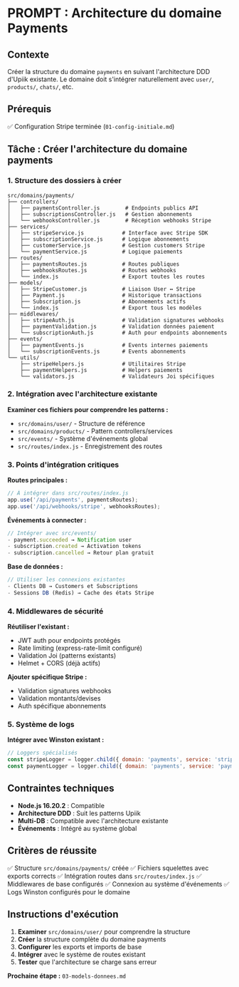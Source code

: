 # PROMPT : Architecture du domaine Payments

## Contexte
Créer la structure du domaine `payments` en suivant l'architecture DDD d'Upiik existante. Le domaine doit s'intégrer naturellement avec `user/`, `products/`, `chats/`, etc.

## Prérequis
✅ Configuration Stripe terminée (`01-config-initiale.md`)

## Tâche : Créer l'architecture du domaine payments

### 1. Structure des dossiers à créer
```
src/domains/payments/
├── controllers/
│   ├── paymentsController.js        # Endpoints publics API
│   ├── subscriptionsController.js   # Gestion abonnements
│   └── webhooksController.js        # Réception webhooks Stripe
├── services/
│   ├── stripeService.js            # Interface avec Stripe SDK
│   ├── subscriptionService.js      # Logique abonnements
│   ├── customerService.js          # Gestion customers Stripe
│   └── paymentService.js           # Logique paiements
├── routes/
│   ├── paymentsRoutes.js           # Routes publiques
│   ├── webhooksRoutes.js           # Routes webhooks
│   └── index.js                    # Export toutes les routes
├── models/
│   ├── StripeCustomer.js           # Liaison User ↔ Stripe
│   ├── Payment.js                  # Historique transactions
│   ├── Subscription.js             # Abonnements actifs
│   └── index.js                    # Export tous les modèles
├── middlewares/
│   ├── stripeAuth.js               # Validation signatures webhooks
│   ├── paymentValidation.js        # Validation données paiement
│   └── subscriptionAuth.js         # Auth pour endpoints abonnements
├── events/
│   ├── paymentEvents.js            # Events internes paiements
│   └── subscriptionEvents.js       # Events abonnements
└── utils/
    ├── stripeHelpers.js            # Utilitaires Stripe
    ├── paymentHelpers.js           # Helpers paiements
    └── validators.js               # Validateurs Joi spécifiques
```

### 2. Intégration avec l'architecture existante

**Examiner ces fichiers pour comprendre les patterns :**
- `src/domains/user/` - Structure de référence
- `src/domains/products/` - Pattern controllers/services
- `src/events/` - Système d'événements global
- `src/routes/index.js` - Enregistrement des routes

### 3. Points d'intégration critiques

**Routes principales :**
```javascript
// À intégrer dans src/routes/index.js
app.use('/api/payments', paymentsRoutes);
app.use('/api/webhooks/stripe', webhooksRoutes);
```

**Événements à connecter :**
```javascript
// Intégrer avec src/events/
- payment.succeeded → Notification user
- subscription.created → Activation tokens
- subscription.cancelled → Retour plan gratuit
```

**Base de données :**
```javascript
// Utiliser les connexions existantes
- Clients DB → Customers et Subscriptions
- Sessions DB (Redis) → Cache des états Stripe
```

### 4. Middlewares de sécurité

**Réutiliser l'existant :**
- JWT auth pour endpoints protégés
- Rate limiting (express-rate-limit configuré)
- Validation Joi (patterns existants)
- Helmet + CORS (déjà actifs)

**Ajouter spécifique Stripe :**
- Validation signatures webhooks
- Validation montants/devises
- Auth spécifique abonnements

### 5. Système de logs

**Intégrer avec Winston existant :**
```javascript
// Loggers spécialisés
const stripeLogger = logger.child({ domain: 'payments', service: 'stripe' });
const paymentLogger = logger.child({ domain: 'payments', service: 'payments' });
```

## Contraintes techniques
- **Node.js 16.20.2** : Compatible
- **Architecture DDD** : Suit les patterns Upiik
- **Multi-DB** : Compatible avec l'architecture existante
- **Événements** : Intégré au système global

## Critères de réussite
✅ Structure `src/domains/payments/` créée
✅ Fichiers squelettes avec exports corrects
✅ Intégration routes dans `src/routes/index.js`
✅ Middlewares de base configurés
✅ Connexion au système d'événements
✅ Logs Winston configurés pour le domaine

## Instructions d'exécution
1. **Examiner** `src/domains/user/` pour comprendre la structure
2. **Créer** la structure complète du domaine payments
3. **Configurer** les exports et imports de base
4. **Intégrer** avec le système de routes existant
5. **Tester** que l'architecture se charge sans erreur

**Prochaine étape :** `03-models-donnees.md`